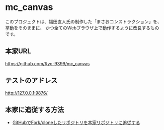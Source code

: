 mc_canvas
=========
このプロジェクトは、福田直人氏の制作した「まさおコンストラクション」を、挙動をそのままに、
かつ全てのWebブラウザ上で動作するように改良するものです。

## 本家URL
https://github.com/Ryo-9399/mc_canvas

## テストのアドレス

http://127.0.0.1:9876/


## 本家に追従する方法

- [GitHubでFork/cloneしたリポジトリを本家リポジトリに追従する](https://qiita.com/xtetsuji/items/555a1ef19ed21ee42873)
